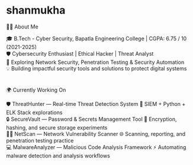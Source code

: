 # shanmukha


👨‍💻 About Me

🎓 B.Tech - Cyber Security, Bapatla Engineering College | CGPA: 6.75 / 10 (2021-2025)        
🛡️ Cybersecurity Enthusiast | Ethical Hacker | Threat Analyst                                                                                                                                
🌱 Exploring Network Security, Penetration Testing & Security Automation                         
💡 Building impactful security tools and solutions to protect digital systems
#

🌍 Currently Working On

🛡️ ThreatHunter — Real-time Threat Detection System
🚀 SIEM + Python + ELK Stack explorations                                                        
🔒 SecureVault — Password & Secrets Management Tool
🧰 Encryption, hashing, and secure storage experiments                                    
🕵️‍♂️ NetScan — Network Vulnerability Scanner
🌐 Scanning, reporting, and penetration testing practice                                   
💻 MalwareAnalyzer — Malicious Code Analysis Framework
⚡ Automating malware detection and analysis workflows
